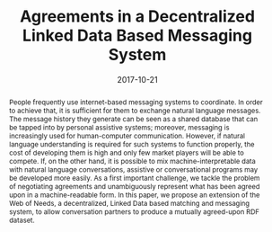 ---
abstract: People frequently use internet-based messaging systems to coordinate. In
  order to achieve that, it is sufficient for them to exchange natural language messages.
  The message history they generate can be seen as a shared database that can be tapped
  into by personal assistive systems; moreover, messaging is increasingly used for
  human-computer communication. However, if natural language understanding is required
  for such systems to function properly, the cost of developing them is high and only
  few market players will be able to compete. If, on the other hand, it is possible
  to mix machine-interpretable data with natural language conversations, assistive
  or conversational programs may be developed more easily. As a first important challenge,
  we tackle the problem of negotiating agreements and unambiguously represent what
  has been agreed upon in a machine-readable form. In this paper, we propose an extension
  of the Web of Needs, a decentralized, Linked Data based matching and messaging system,
  to allow conversation partners to produce a mutually agreed-upon RDF dataset.
authors:
- Florian Kleedorfer
- Heiko Friedrich
- Christian Huemer
date: '2017-10-21'
featured: false
links:
- name: Publik
  url: https://publik.tuwien.ac.at/showentry.php?ID=266955&lang=2
publication_types:
- '1'
publishDate: '2017-10-21'
title: Agreements in a Decentralized Linked Data Based Messaging System
url_pdf: http://publik.tuwien.ac.at/files/publik_266955.pdf
---